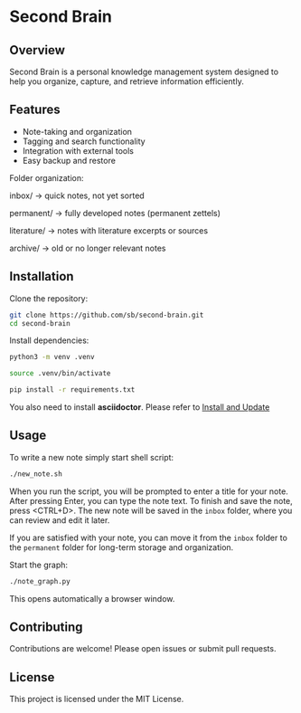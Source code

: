# Second Brain 

## Overview

Second Brain is a personal knowledge management system designed to help you organize, capture, and retrieve information efficiently.

## Features

- Note-taking and organization
- Tagging and search functionality
- Integration with external tools
- Easy backup and restore

Folder organization:

inbox/ → quick notes, not yet sorted

permanent/ → fully developed notes (permanent zettels)

literature/ → notes with literature excerpts or sources

archive/ → old or no longer relevant notes

## Installation

Clone the repository:

```bash
git clone https://github.com/sb/second-brain.git
cd second-brain
```

Install dependencies:

```bash
python3 -m venv .venv

source .venv/bin/activate

pip install -r requirements.txt
```

You also need to install **asciidoctor**. Please refer to [Install and Update](https://docs.asciidoctor.org/asciidoctor/latest/install/)

## Usage

To write a new note simply start shell script:

```bash
./new_note.sh
```

When you run the script, you will be prompted to enter a title for your note. After pressing Enter, you can type the note text. To finish and save the note, press <CTRL+D>.
The new note will be saved in the `inbox` folder, where you can review and edit it later.

If you are satisfied with your note, you can move it from the `inbox` folder to the `permanent` folder for long-term storage and organization.

Start the graph:

```bash
./note_graph.py
```

This opens automatically a browser window.

## Contributing

Contributions are welcome! Please open issues or submit pull requests.

## License

This project is licensed under the MIT License.